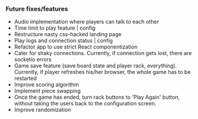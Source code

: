 ### Future fixes/features
- Audio implementation where players can talk to each other
- Time limit to play feature | config
- Restructure nasty css-hacked landing page
- Play logs and connection status | config
- Refactor app to use strict React componentization
- Cater for shaky connections. Currently, if connection gets lost,
  there are socketio errors
- Game save feature (save board state and player rack, everything). Currently, if player refreshes his/her browser, the whole game has to be restarted
- Improve scoring algorithm 
- Implement piece swapping
- Once the game has ended, turn rack buttons to 'Play Again' button, without taking the users back to the configuration screen.
- Improve randomization